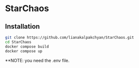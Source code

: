 # StarChaos

## Installation

```bash
git clone https://github.com/lianakalpakchyan/StarChaos.git
cd StarChaos
docker compose build
docker compose up
```
**NOTE: you need the .env file.
